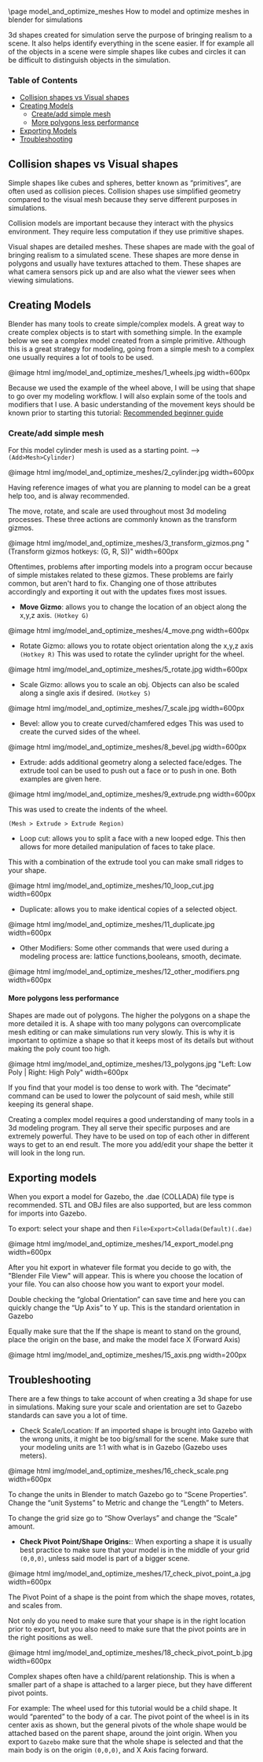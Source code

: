 \page model_and_optimize_meshes How to model and optimize meshes in blender for simulations

3d shapes created for simulation serve the purpose of bringing realism to a scene. It also helps identify everything in the scene easier. If for example all of the objects in a scene were simple shapes like cubes and circles it can be difficult to distinguish objects in the simulation.

### Table of Contents

 - [Collision shapes vs Visual shapes](#collision-shapes-vs-visual-shapes)
 - [Creating Models](#creating-models)
   - [Create/add simple mesh](#create/add-simple-mesh)
   - [More polygons less performance](#more-polygons-less-performance)
 - [Exporting Models](#exporting-models)
 - [Troubleshooting](#troubleshooting)


## Collision shapes vs Visual shapes
Simple shapes like cubes and spheres, better known as “primitives”, are often used as collision pieces. Collision shapes use simplified geometry compared to the visual mesh because they serve different purposes in simulations.

Collision models are important because they interact with the physics environment. They require less computation if they use primitive shapes.

Visual shapes are detailed meshes. These shapes are made with the goal of bringing realism to a simulated scene. These shapes are more dense in polygons and usually have textures attached to them. These shapes are what camera sensors pick up and are also what the viewer sees when viewing simulations.

## Creating Models
Blender has many tools to create simple/complex models. A great way to create complex objects is to start with something simple. In the example below we see a complex model created from a simple primitive. Although this is a great strategy for modeling, going from a simple mesh to a complex one usually requires a lot of tools to be used.

@image html img/model_and_optimize_meshes/1_wheels.jpg width=600px

Because we used the example of the wheel above, I will be using that shape to go over my modeling workflow. I will also explain some of the tools and modifiers that I use. A basic understanding of the movement keys should be known prior to starting this tutorial: [Recommended beginner guide](https://www.youtube.com/watch?v=K6Sm7DAPTGE&ab_channel=TutsByKaiTutsByKai)

### Create/add simple mesh
For this model cylinder mesh is used as a starting point.
--> `(Add>Mesh>Cylinder)`

@image html img/model_and_optimize_meshes/2_cylinder.jpg width=600px

Having reference images of what you are planning to model can be a great help too, and is alway recommended.

The move, rotate, and scale are used throughout most 3d modeling processes. These three actions are commonly known as the transform gizmos.

@image html img/model_and_optimize_meshes/3_transform_gizmos.png "(Transform gizmos hotkeys: (G, R, S))" width=600px



Oftentimes, problems after importing models into a program occur because of simple mistakes related to these gizmos.
These problems are fairly common, but aren't hard to fix. Changing one of those attributes accordingly and exporting it out with the updates fixes most issues.

 - **Move Gizmo**: allows you to change the location of an object along the x,y,z axis. `(Hotkey G)`

@image html img/model_and_optimize_meshes/4_move.png width=600px

 - Rotate Gizmo: allows you to rotate object orientation along the x,y,z axis `(Hotkey R)`
This was used to rotate the cylinder upright for the wheel.

@image html img/model_and_optimize_meshes/5_rotate.jpg width=600px

 - Scale Gizmo: allows you to scale an obj. Objects can also be scaled along a single axis if desired. `(Hotkey S)`

@image html img/model_and_optimize_meshes/7_scale.jpg width=600px

 - Bevel: allow you to create curved/chamfered edges
This was used to create the curved sides of the wheel.

@image html img/model_and_optimize_meshes/8_bevel.jpg width=600px

- Extrude: adds additional geometry along a selected face/edges. The extrude tool can be used to push out a face or to push in one. Both examples are given here.

@image html img/model_and_optimize_meshes/9_extrude.png width=600px

This was used to create the indents of the wheel.

`(Mesh > Extrude > Extrude Region)`

 - Loop cut: allows you to split a face with a new looped edge. This then allows for more detailed manipulation of faces to take place.

This with a combination of the extrude tool you can make small ridges to your shape.

@image html img/model_and_optimize_meshes/10_loop_cut.jpg width=600px

 - Duplicate: allows you to make identical copies of a selected object.

@image html img/model_and_optimize_meshes/11_duplicate.jpg width=600px

 - Other Modifiers:
Some other commands that were used during a modeling process are: lattice functions,booleans, smooth, decimate.

@image html img/model_and_optimize_meshes/12_other_modifiers.png width=600px

#### More polygons less performance

Shapes are made out of polygons. The higher the polygons on a shape the more detailed it is. A shape with too many polygons can overcomplicate mesh editing or can make simulations run very slowly. This is why it is important to optimize a shape so that it keeps most of its details but without making the poly count too high.

@image html img/model_and_optimize_meshes/13_polygons.jpg "Left: Low Poly | Right: High Poly" width=600px


If you find that your model is too dense to work with. The “decimate” command can be used to lower the polycount of said mesh, while still keeping its general shape.

Creating a complex model requires a good understanding of many tools in a 3d modeling program. They all serve their specific purposes and are extremely powerful. They have to be used on top of each other in different ways to get to an end result. The more you add/edit your shape the better it will look in the long run.

## Exporting models

When you export a model for Gazebo, the .dae (COLLADA) file type is recommended.
STL and OBJ files are also supported, but are less common for imports into Gazebo.

To export: select your shape and then `File>Export>Collada(Default)(.dae)`

@image html img/model_and_optimize_meshes/14_export_model.png width=600px

After you hit export in whatever file format you decide to go with, the "Blender File View" will appear. This is where you choose the location of your file. You can also choose how you want to export your model.

Double checking the “global Orientation” can save time and here you can quickly change the “Up Axis” to Y up. This is the standard orientation in Gazebo

Equally make sure that the If the shape is meant to stand on the ground, place the origin on the base, and make the model face X (Forward Axis)

@image html img/model_and_optimize_meshes/15_axis.png width=200px

## Troubleshooting

There are a few things to take account of when creating a 3d shape for use in simulations. Making sure your scale and orientation are set to Gazebo standards can save you a lot of time.

 - Check Scale/Location: If an imported shape is brought into Gazebo with the wrong units, it might be too big/small for the scene. Make sure that your modeling units are 1:1 with what is in Gazebo (Gazebo uses meters).

@image html img/model_and_optimize_meshes/16_check_scale.png width=600px

To change the units in Blender to match Gazebo go to “Scene Properties”. Change the “unit Systems” to Metric and change the “Length” to Meters.

To change the grid size go to “Show Overlays” and change the “Scale” amount.

 - **Check Pivot Point/Shape Origins:**: When exporting a shape it is usually best practice to make sure that your model is in the middle of your grid `(0,0,0)`, unless said model is part of a bigger scene.

@image html img/model_and_optimize_meshes/17_check_pivot_point_a.jpg width=600px

The Pivot Point of a shape is the point from which the shape moves, rotates, and scales from.

Not only do you need to make sure that your shape is in the right location prior to export, but you also need to make sure that the pivot points are in the right positions as well.

@image html img/model_and_optimize_meshes/18_check_pivot_point_b.jpg width=600px

Complex shapes often have a child/parent relationship. This is when a smaller part of a shape is attached to a larger piece, but they have different pivot points.

For example: The wheel used for this tutorial would be a child shape. It would “parented” to the body of a car. The pivot point of the wheel is in its center axis as shown, but the general pivots of the whole shape would be attached based on the parent shape, around the joint origin. When you export to `Gazebo` make sure that the whole shape is selected and that the main body is on the origin `(0,0,0)`, and X Axis facing forward.
